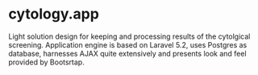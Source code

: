 # cytology.app

Light solution design for keeping and processing results of the cytolgical screening. Application engine is based on Laravel 5.2, uses Postgres as database, harnesses AJAX quite extensively and presents look and feel provided by Bootsrtap. 
